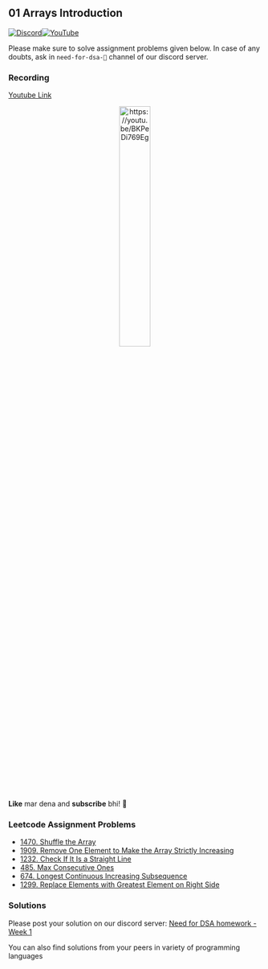## 01 Arrays Introduction

[![Discord](https://img.shields.io/badge/Discord-%237289DA.svg?style=for-the-badge&logo=discord&logoColor=white)](https://discord.gg/XRhdQkMkQp)[![YouTube](https://img.shields.io/badge/YouTube-%23FF0000.svg?style=for-the-badge&logo=YouTube&logoColor=white)](https://www.youtube.com/channel/UCOr2tU9paYaosUIz0IH7MHg)

Please make sure to solve assignment problems given below. In case of any doubts, ask in `need-for-dsa-🎯` channel of our discord server.

### Recording

[Youtube Link](https://youtu.be/BKPeDi769Eg)

<p align="center">
  <a href="https://youtu.be/BKPeDi769Eg">
    <img src="https://img.youtube.com/vi/BKPeDi769Eg/0.jpg" width="35%" title="Preview" alt="https://youtu.be/BKPeDi769Eg">
  </a>
</p>

**Like** mar dena and **subscribe** bhi! 🙂

### Leetcode Assignment Problems

- [1470. Shuffle the Array](https://leetcode.com/problems/shuffle-the-array/)
- [1909. Remove One Element to Make the Array Strictly Increasing](https://leetcode.com/problems/remove-one-element-to-make-the-array-strictly-increasing/)
- [1232. Check If It Is a Straight Line](https://leetcode.com/problems/check-if-it-is-a-straight-line/)
- [485. Max Consecutive Ones](https://leetcode.com/problems/max-consecutive-ones/)
- [674. Longest Continuous Increasing Subsequence](https://leetcode.com/problems/longest-continuous-increasing-subsequence/)
- [1299. Replace Elements with Greatest Element on Right Side](https://leetcode.com/problems/replace-elements-with-greatest-element-on-right-side/)

### Solutions

Please post your solution on our discord server: [Need for DSA homework - Week 1](https://discord.com/channels/979773706534543420/1031068247732260864)

You can also find solutions from your peers in variety of programming languages
